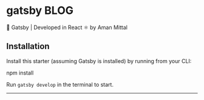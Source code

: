 # gatsby BLOG



🚀 Gatsby | Developed in React ⚛️ by Aman Mittal



## Installation

Install this starter (assuming Gatsby is installed) by running from your CLI:

npm install

Run `gatsby develop` in the terminal to start.

---

